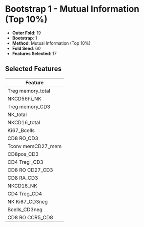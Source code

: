 # Bootstrap 1 - Mutual Information (Top 10%)

- **Outer Fold**: 19
- **Bootstrap**: 1
- **Method**: Mutual Information (Top 10%)
- **Fold Seed**: 60
- **Features Selected**: 17

## Selected Features

| Feature |
|---------|
| Treg memory_total |
| NKCD56hi_NK |
| Treg memory_CD3 |
| NK_total |
| NKCD16_total |
| Ki67_Bcells |
| CD8 RO_CD3 |
| Tconv memCD27_mem |
| CD8pos_CD3 |
| CD4 Treg _CD3 |
| CD8 RO CD27_CD3 |
| CD8 RA_CD3 |
| NKCD16_NK |
| CD4 Treg_CD4 |
| NK Ki67_CD3neg |
| Bcells_CD3neg |
| CD8 RO CCR5_CD8 |
